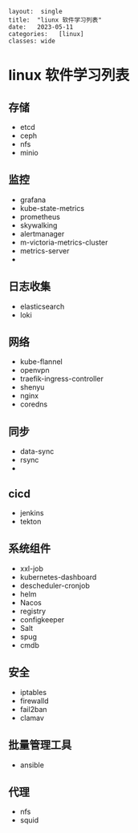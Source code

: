 ```
layout:  single
title:  "liunx 软件学习列表"
date:   2023-05-11 
categories:   [linux]
classes: wide
```

# linux 软件学习列表

## 存储
- etcd
- ceph
- nfs
- minio
## 监控
- grafana
- kube-state-metrics
- prometheus
- skywalking
- alertmanager
- m-victoria-metrics-cluster
- metrics-server
- 
## 日志收集
- elasticsearch
- loki

## 网络
-  kube-flannel
-  openvpn
-  traefik-ingress-controller
-  shenyu
-  nginx
- coredns

## 同步
-  data-sync
-  rsync
-  

## cicd
- jenkins
- tekton

## 系统组件
- xxl-job
- kubernetes-dashboard
- descheduler-cronjob
- helm
- Nacos
- registry 
- configkeeper
- Salt 
- spug
- cmdb
## 安全
- iptables
- firewalld
- fail2ban
- clamav

## 批量管理工具
- ansible

## 代理
- nfs
- squid
